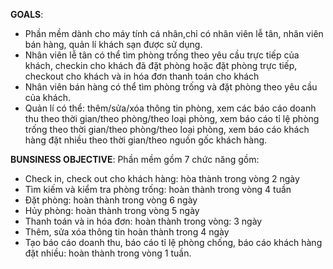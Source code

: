 **GOALS**: 
   - Phần mềm dành cho máy tính cá nhân,chỉ có nhân viên lễ tân, nhân viên bán hàng, quản lí khách sạn được sử dụng.
   - Nhân viên lễ tân có thể tìm phòng trống theo yêu cầu trực tiếp của khách, checkin cho khách đã đặt phòng hoặc đặt phòng trực tiếp, checkout cho khách và in hóa đơn thanh toán cho khách
   - Nhân viên bán hàng có thể tìm phòng trống và đặt phòng theo yêu cầu của khách.
   - Quản lí có thể: thêm/sửa/xóa thông tin phòng, xem các báo cáo doanh thu theo thời gian/theo phòng/theo loại phòng, xem báo cáo tỉ lệ phòng trống theo thời gian/theo phòng/theo loại phòng, xem báo cáo khách hàng đặt nhiều theo thời gian/theo nguồn gốc khách hàng.
   
**BUNSINESS OBJECTIVE**: Phần mềm gồm 7 chức năng gồm:
  - Check in, check out cho khách hàng: hòa thành trong vòng 2 ngày
  - Tìm kiếm và kiểm tra phòng trống: hoàn thành trong vòng 4 tuần
  - Đặt phòng: hoàn thành trong vòng 6 ngày
  - Hủy phòng: hoàn thành trong vòng 5 ngày
  - Thanh toán và in hóa đơn: hoàn thành trong vòng: 3 ngày
  - Thêm, sửa xóa thông tin hoàn thành trong 4 ngày
  - Tạo báo cáo doanh thu, báo cáo tỉ lệ phòng chống, báo cáo khách hàng đặt nhiều: hoàn thành trong vòng 1 tuần.

